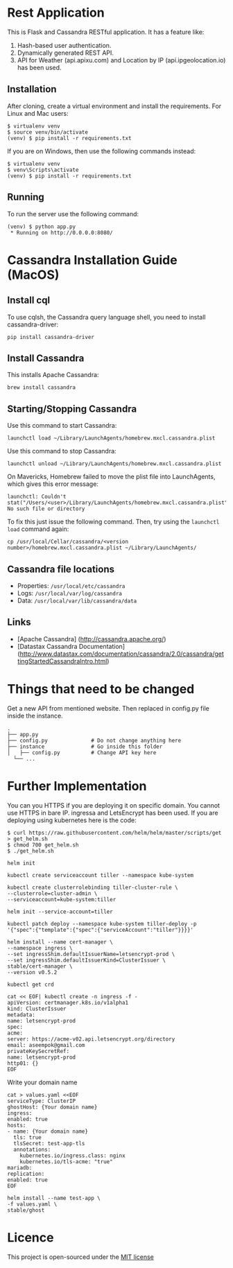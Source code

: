 Rest Application
=================

This is Flask and Cassandra RESTful application.
It has a feature like:
1.  Hash-based user authentication.
2.  Dynamically generated REST API.
3.  API for Weather (api.apixu.com) and Location by IP (api.ipgeolocation.io) has been used.

Installation
------------

After cloning, create a virtual environment and install the requirements. For Linux and Mac users:

    $ virtualenv venv
    $ source venv/bin/activate
    (venv) $ pip install -r requirements.txt

If you are on Windows, then use the following commands instead:

    $ virtualenv venv
    $ venv\Scripts\activate
    (venv) $ pip install -r requirements.txt

Running
-------

To run the server use the following command:

    (venv) $ python app.py
     * Running on http://0.0.0.0:8080/
     
Cassandra Installation Guide (MacOS)
======================================== 

Install cql
-----------
To use cqlsh, the Cassandra query language shell, you need to install cassandra-driver:

```Shell
pip install cassandra-driver
```

Install Cassandra
-----------------
This installs Apache Cassandra:

```Shell
brew install cassandra
```

Starting/Stopping Cassandra
---------------------------
Use this command to start Cassandra:

```Shell
launchctl load ~/Library/LaunchAgents/homebrew.mxcl.cassandra.plist
```

Use this command to stop Cassandra:

```Shell
launchctl unload ~/Library/LaunchAgents/homebrew.mxcl.cassandra.plist
```

On Mavericks, Homebrew failed to move the plist file into LaunchAgents, which gives this error message:

```Shell
launchctl: Couldn't stat("/Users/<user>/Library/LaunchAgents/homebrew.mxcl.cassandra.plist"): No such file or directory
```

To fix this just issue the following command. Then, try using the `launchctl load` command again:

```Shell
cp /usr/local/Cellar/cassandra/<version number>/homebrew.mxcl.cassandra.plist ~/Library/LaunchAgents/
```

Cassandra file locations
------------------------
- Properties: `/usr/local/etc/cassandra`
- Logs: `/usr/local/var/log/cassandra`
- Data: `/usr/local/var/lib/cassandra/data`

Links
-----
- [Apache Cassandra] (http://cassandra.apache.org/)
- [Datastax Cassandra Documentation] (http://www.datastax.com/documentation/cassandra/2.0/cassandra/gettingStartedCassandraIntro.html)

Things that need to be changed
================================
Get a new API from mentioned website.
Then replaced in config.py file inside the instance.

    .
    ├── app.py
    ├── config.py              # Do not change anything here
    ├── instance               # Go inside this folder 
    │   ├── config.py          # Change API key here
      └── ...

Further Implementation
============================
You can you HTTPS if you are deploying it on specific domain.
You cannot use HTTPS in bare IP.
ingressa and LetsEncrypt has been used.
If you are deploying using kubernetes here is the code:

    $ curl https://raw.githubusercontent.com/helm/helm/master/scripts/get > get_helm.sh
    $ chmod 700 get_helm.sh
    $ ./get_helm.sh

    helm init

    kubectl create serviceaccount tiller --namespace kube-system

    kubectl create clusterrolebinding tiller-cluster-rule \
    --clusterrole=cluster-admin \
    --serviceaccount=kube-system:tiller

    helm init --service-account=tiller

    kubectl patch deploy --namespace kube-system tiller-deploy -p '{"spec":{"template":{"spec":{"serviceAccount":"tiller"}}}}' 

    helm install --name cert-manager \
    --namespace ingress \
    --set ingressShim.defaultIssuerName=letsencrypt-prod \
    --set ingressShim.defaultIssuerKind=ClusterIssuer \
    stable/cert-manager \
    --version v0.5.2

    kubectl get crd

    cat << EOF| kubectl create -n ingress -f -
    apiVersion: certmanager.k8s.io/v1alpha1
    kind: ClusterIssuer
    metadata:
    name: letsencrypt-prod
    spec:
    acme:
    server: https://acme-v02.api.letsencrypt.org/directory
    email: aseempok@gmail.com
    privateKeySecretRef:
    name: letsencrypt-prod
    http01: {}
    EOF
    
Write your domain name

    cat > values.yaml <<EOF
    serviceType: ClusterIP
    ghostHost: {Your domain name}
    ingress:
    enabled: true
    hosts:
    - name: {Your domain name}
      tls: true
      tlsSecret: test-app-tls
      annotations:
        kubernetes.io/ingress.class: nginx
        kubernetes.io/tls-acme: "true"
    mariadb:
    replication:
    enabled: true
    EOF

    helm install --name test-app \
    -f values.yaml \
    stable/ghost
    
Licence
========
This project is open-sourced under the [MIT license](LICENSE)
